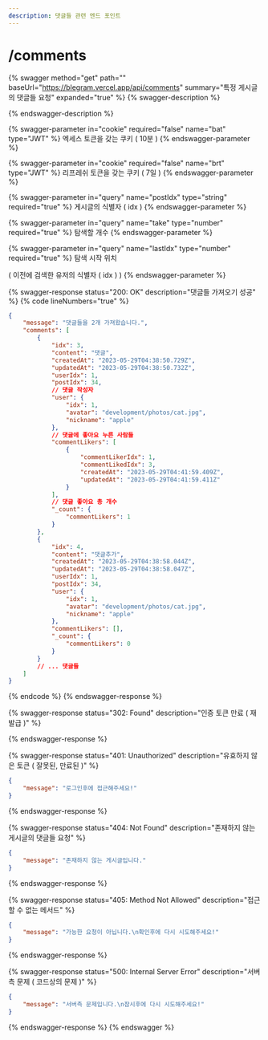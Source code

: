```yaml
---
description: 댓글들 관련 엔드 포인트
---
```


# /comments

{% swagger method="get" path="" baseUrl="https://blegram.vercel.app/api/comments" summary="특정 게시글의 댓글들 요청" expanded="true" %}
{% swagger-description %}

{% endswagger-description %}

{% swagger-parameter in="cookie" required="false" name="bat" type="JWT" %}
엑세스 토큰을 갖는 쿠키 ( 10분 )
{% endswagger-parameter %}

{% swagger-parameter in="cookie" required="false" name="brt" type="JWT" %}
리프레쉬 토큰을 갖는 쿠키 ( 7일 )
{% endswagger-parameter %}

{% swagger-parameter in="query" name="postIdx" type="string" required="true" %}
게시글의 식별자 ( idx )
{% endswagger-parameter %}

{% swagger-parameter in="query" name="take" type="number" required="true" %}
탐색할 개수
{% endswagger-parameter %}

{% swagger-parameter in="query" name="lastIdx" type="number" required="true" %}
탐색 시작 위치

( 이전에 검색한 유저의 식별자 ( idx ) )
{% endswagger-parameter %}

{% swagger-response status="200: OK" description="댓글들 가져오기 성공" %}
{% code lineNumbers="true" %}
```json
{
    "message": "댓글들을 2개 가져왔습니다.",
    "comments": [
        {
            "idx": 3,
            "content": "댓글",
            "createdAt": "2023-05-29T04:38:50.729Z",
            "updatedAt": "2023-05-29T04:38:50.732Z",
            "userIdx": 1,
            "postIdx": 34,
            // 댓글 작성자
            "user": {
                "idx": 1,
                "avatar": "development/photos/cat.jpg",
                "nickname": "apple"
            },
            // 댓글에 좋아요 누른 사람들
            "commentLikers": [
                {
                    "commentLikerIdx": 1,
                    "commentLikedIdx": 3,
                    "createdAt": "2023-05-29T04:41:59.409Z",
                    "updatedAt": "2023-05-29T04:41:59.411Z"
                }
            ],
            // 댓글 좋아요 총 개수
            "_count": {
                "commentLikers": 1
            }
        },
        {
            "idx": 4,
            "content": "댓글추가",
            "createdAt": "2023-05-29T04:38:58.044Z",
            "updatedAt": "2023-05-29T04:38:58.047Z",
            "userIdx": 1,
            "postIdx": 34,
            "user": {
                "idx": 1,
                "avatar": "development/photos/cat.jpg",
                "nickname": "apple"
            },
            "commentLikers": [],
            "_count": {
                "commentLikers": 0
            }
        }
        // ... 댓글들
    ]
}
```
{% endcode %}
{% endswagger-response %}

{% swagger-response status="302: Found" description="인증 토큰 만료 ( 재발급 )" %}

{% endswagger-response %}

{% swagger-response status="401: Unauthorized" description="유효하지 않은 토큰 ( 잘못된, 만료된 )" %}
```json
{
    "message": "로그인후에 접근해주세요!"
}
```
{% endswagger-response %}

{% swagger-response status="404: Not Found" description="존재하지 않는 게시글의 댓글들 요청" %}
```json
{
    "message": "존재하지 않는 게시글입니다."
}
```
{% endswagger-response %}

{% swagger-response status="405: Method Not Allowed" description="접근할 수 없는 메서드" %}
```json
{
    "message": "가능한 요청이 아닙니다.\n확인후에 다시 시도해주세요!"
}
```
{% endswagger-response %}

{% swagger-response status="500: Internal Server Error" description="서버측 문제 ( 코드상의 문제 )" %}
```json
{
    "message": "서버측 문제입니다.\n잠시후에 다시 시도해주세요!"
}
```
{% endswagger-response %}
{% endswagger %}
